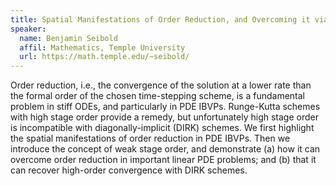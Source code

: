 ```yaml
---
title: Spatial Manifestations of Order Reduction, and Overcoming it via Weak Stage Order
speaker:
  name: Benjamin Seibold
  affil: Mathematics, Temple University
  url: https://math.temple.edu/~seibold/
---
```


Order reduction, i.e., the convergence of the solution at a lower rate
than the formal order of the chosen time-stepping scheme, is a
fundamental problem in stiff ODEs, and particularly in PDE IBVPs.
Runge-Kutta schemes with high stage order provide a remedy, but
unfortunately high stage order is incompatible with diagonally-implicit (DIRK) schemes. We
first highlight the spatial manifestations of order reduction in PDE
IBVPs. Then we introduce the concept of weak stage order, and
demonstrate (a) how it can overcome order reduction in important
linear PDE problems; and (b) that it can recover high-order
convergence with DIRK schemes.


